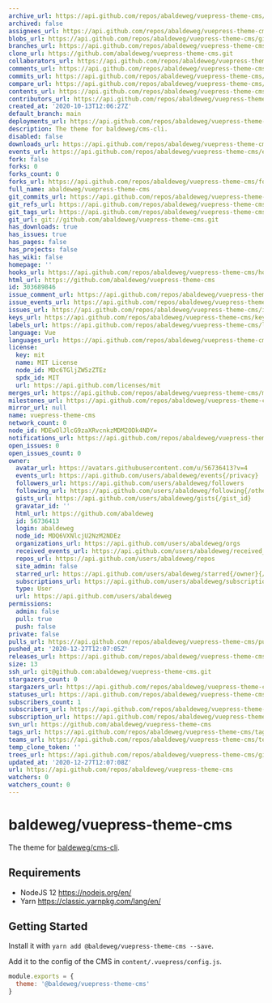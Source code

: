 ```yaml
---
archive_url: https://api.github.com/repos/abaldeweg/vuepress-theme-cms/{archive_format}{/ref}
archived: false
assignees_url: https://api.github.com/repos/abaldeweg/vuepress-theme-cms/assignees{/user}
blobs_url: https://api.github.com/repos/abaldeweg/vuepress-theme-cms/git/blobs{/sha}
branches_url: https://api.github.com/repos/abaldeweg/vuepress-theme-cms/branches{/branch}
clone_url: https://github.com/abaldeweg/vuepress-theme-cms.git
collaborators_url: https://api.github.com/repos/abaldeweg/vuepress-theme-cms/collaborators{/collaborator}
comments_url: https://api.github.com/repos/abaldeweg/vuepress-theme-cms/comments{/number}
commits_url: https://api.github.com/repos/abaldeweg/vuepress-theme-cms/commits{/sha}
compare_url: https://api.github.com/repos/abaldeweg/vuepress-theme-cms/compare/{base}...{head}
contents_url: https://api.github.com/repos/abaldeweg/vuepress-theme-cms/contents/{+path}
contributors_url: https://api.github.com/repos/abaldeweg/vuepress-theme-cms/contributors
created_at: '2020-10-13T12:06:27Z'
default_branch: main
deployments_url: https://api.github.com/repos/abaldeweg/vuepress-theme-cms/deployments
description: The theme for baldeweg/cms-cli.
disabled: false
downloads_url: https://api.github.com/repos/abaldeweg/vuepress-theme-cms/downloads
events_url: https://api.github.com/repos/abaldeweg/vuepress-theme-cms/events
fork: false
forks: 0
forks_count: 0
forks_url: https://api.github.com/repos/abaldeweg/vuepress-theme-cms/forks
full_name: abaldeweg/vuepress-theme-cms
git_commits_url: https://api.github.com/repos/abaldeweg/vuepress-theme-cms/git/commits{/sha}
git_refs_url: https://api.github.com/repos/abaldeweg/vuepress-theme-cms/git/refs{/sha}
git_tags_url: https://api.github.com/repos/abaldeweg/vuepress-theme-cms/git/tags{/sha}
git_url: git://github.com/abaldeweg/vuepress-theme-cms.git
has_downloads: true
has_issues: true
has_pages: false
has_projects: false
has_wiki: false
homepage: ''
hooks_url: https://api.github.com/repos/abaldeweg/vuepress-theme-cms/hooks
html_url: https://github.com/abaldeweg/vuepress-theme-cms
id: 303689846
issue_comment_url: https://api.github.com/repos/abaldeweg/vuepress-theme-cms/issues/comments{/number}
issue_events_url: https://api.github.com/repos/abaldeweg/vuepress-theme-cms/issues/events{/number}
issues_url: https://api.github.com/repos/abaldeweg/vuepress-theme-cms/issues{/number}
keys_url: https://api.github.com/repos/abaldeweg/vuepress-theme-cms/keys{/key_id}
labels_url: https://api.github.com/repos/abaldeweg/vuepress-theme-cms/labels{/name}
language: Vue
languages_url: https://api.github.com/repos/abaldeweg/vuepress-theme-cms/languages
license:
  key: mit
  name: MIT License
  node_id: MDc6TGljZW5zZTEz
  spdx_id: MIT
  url: https://api.github.com/licenses/mit
merges_url: https://api.github.com/repos/abaldeweg/vuepress-theme-cms/merges
milestones_url: https://api.github.com/repos/abaldeweg/vuepress-theme-cms/milestones{/number}
mirror_url: null
name: vuepress-theme-cms
network_count: 0
node_id: MDEwOlJlcG9zaXRvcnkzMDM2ODk4NDY=
notifications_url: https://api.github.com/repos/abaldeweg/vuepress-theme-cms/notifications{?since,all,participating}
open_issues: 0
open_issues_count: 0
owner:
  avatar_url: https://avatars.githubusercontent.com/u/56736413?v=4
  events_url: https://api.github.com/users/abaldeweg/events{/privacy}
  followers_url: https://api.github.com/users/abaldeweg/followers
  following_url: https://api.github.com/users/abaldeweg/following{/other_user}
  gists_url: https://api.github.com/users/abaldeweg/gists{/gist_id}
  gravatar_id: ''
  html_url: https://github.com/abaldeweg
  id: 56736413
  login: abaldeweg
  node_id: MDQ6VXNlcjU2NzM2NDEz
  organizations_url: https://api.github.com/users/abaldeweg/orgs
  received_events_url: https://api.github.com/users/abaldeweg/received_events
  repos_url: https://api.github.com/users/abaldeweg/repos
  site_admin: false
  starred_url: https://api.github.com/users/abaldeweg/starred{/owner}{/repo}
  subscriptions_url: https://api.github.com/users/abaldeweg/subscriptions
  type: User
  url: https://api.github.com/users/abaldeweg
permissions:
  admin: false
  pull: true
  push: false
private: false
pulls_url: https://api.github.com/repos/abaldeweg/vuepress-theme-cms/pulls{/number}
pushed_at: '2020-12-27T12:07:05Z'
releases_url: https://api.github.com/repos/abaldeweg/vuepress-theme-cms/releases{/id}
size: 13
ssh_url: git@github.com:abaldeweg/vuepress-theme-cms.git
stargazers_count: 0
stargazers_url: https://api.github.com/repos/abaldeweg/vuepress-theme-cms/stargazers
statuses_url: https://api.github.com/repos/abaldeweg/vuepress-theme-cms/statuses/{sha}
subscribers_count: 1
subscribers_url: https://api.github.com/repos/abaldeweg/vuepress-theme-cms/subscribers
subscription_url: https://api.github.com/repos/abaldeweg/vuepress-theme-cms/subscription
svn_url: https://github.com/abaldeweg/vuepress-theme-cms
tags_url: https://api.github.com/repos/abaldeweg/vuepress-theme-cms/tags
teams_url: https://api.github.com/repos/abaldeweg/vuepress-theme-cms/teams
temp_clone_token: ''
trees_url: https://api.github.com/repos/abaldeweg/vuepress-theme-cms/git/trees{/sha}
updated_at: '2020-12-27T12:07:08Z'
url: https://api.github.com/repos/abaldeweg/vuepress-theme-cms
watchers: 0
watchers_count: 0
---
```


# baldeweg/vuepress-theme-cms

The theme for [baldeweg/cms-cli](https://github.com/abaldeweg/cms-cli).

## Requirements

- NodeJS 12 <https://nodejs.org/en/>
- Yarn <https://classic.yarnpkg.com/lang/en/>

## Getting Started

Install it with `yarn add @baldeweg/vuepress-theme-cms --save`.

Add it to the config of the CMS in `content/.vuepress/config.js`.

```js
module.exports = {
  theme: '@baldeweg/vuepress-theme-cms'
}
```
